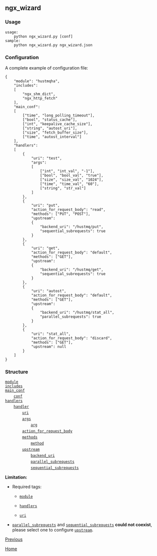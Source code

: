 ngx_wizard
--

### Usage ###

    usage:
        python ngx_wizard.py [conf]
    sample:
        python ngx_wizard.py ngx_wizard.json

### Configuration ###

A complete example of configuration file:  

    {
        "module": "hustmqha",
        "includes": 
        [
            "ngx_shm_dict", 
            "ngx_http_fetch"
        ],
        "main_conf":
        [
            ["time", "long_polling_timeout"],
            ["bool", "status_cache"],
            ["int", "keepalive_cache_size"],
            ["string", "autost_uri"],
            ["size", "fetch_buffer_size"],
            ["time", "autost_interval"]
        ],
        "handlers":
        [
            {
                "uri": "test",
                "args":
                [
                    ["int", "int_val", "-1"],
                    ["bool", "bool_val", "true"],
                    ["size", "size_val", "1024"],
                    ["time", "time_val", "60"],
                    ["string", "str_val"]
                ]
            },
            {
                "uri": "put",
                "action_for_request_body": "read",
                "methods": ["PUT", "POST"],
                "upstream":
                {
                    "backend_uri": "/hustmq/put",
                    "sequential_subrequests": true
                }
            },
            {
                "uri": "get",
                "action_for_request_body": "default",
                "methods": ["GET"],
                "upstream":
                {
                    "backend_uri": "/hustmq/get",
                    "sequential_subrequests": true
                }
            },
            {
                "uri": "autost",
                "action_for_request_body": "default",
                "methods": ["GET"],
                "upstream":
                {
                    "backend_uri": "/hustmq/stat_all",
                    "parallel_subrequests": true
                }
            },
            {
                "uri": "stat_all",
                "action_for_request_body": "discard",
                "methods": ["GET"],
                "upstream": null
            }
        ]
    }

### Structure ###

[`module`](ngx_wizard/module.md)  
[`includes`](ngx_wizard/includes.md)  
[`main_conf`](ngx_wizard/main_conf.md)  
　　[`conf`](ngx_wizard/conf.md)  
[`handlers`](ngx_wizard/handlers.md)  
　　[`handler`](ngx_wizard/handler.md)  
　　　　[`uri`](ngx_wizard/uri.md)  
　　　　[`args`](ngx_wizard/args.md)  
　　　　　　[`arg`](ngx_wizard/arg.md)  
　　　　[`action_for_request_body`](ngx_wizard/action_for_request_body.md)  
　　　　[`methods`](ngx_wizard/methods.md)  
　　　　　　[`method`](ngx_wizard/method.md)  
　　　　[`upstream`](ngx_wizard/upstream.md)  
　　　　　　[`backend_uri`](ngx_wizard/backend_uri.md)  
　　　　　　[`parallel_subrequests`](ngx_wizard/parallel_subrequests.md)  
　　　　　　[`sequential_subrequests`](ngx_wizard/sequential_subrequests.md)  

**Limitation:**

* Required tags:  

	*  [`module`](ngx_wizard/module.md)

	*  [`handlers`](ngx_wizard/handlers.md)

	*  [`uri`](ngx_wizard/uri.md)

* [`parallel_subrequests`](ngx_wizard/parallel_subrequests.md)  and [`sequential_subrequests`](ngx_wizard/sequential_subrequests.md) **could not coexist**, please select one to configure [`upstream`](ngx_wizard/upstream.md).  

[Previous](index.md)

[Home](../index.md)